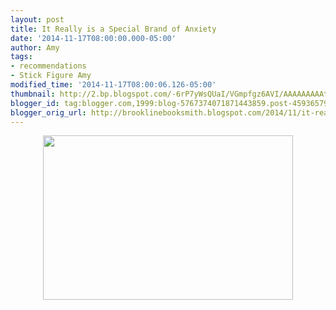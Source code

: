 ```yaml
---
layout: post
title: It Really is a Special Brand of Anxiety
date: '2014-11-17T08:00:00.000-05:00'
author: Amy
tags:
- recommendations
- Stick Figure Amy
modified_time: '2014-11-17T08:00:06.126-05:00'
thumbnail: http://2.bp.blogspot.com/-6rP7yWsQUaI/VGmpfgz6AVI/AAAAAAAAAtQ/F3j3RMUDq9o/s72-c/Booknerves.jpg
blogger_id: tag:blogger.com,1999:blog-5767374071871443859.post-4593657978940148440
blogger_orig_url: http://brooklinebooksmith.blogspot.com/2014/11/it-really-is-special-brand-of-anxiety.html
---
```


<div class="separator" style="clear: both; text-align: center;"><a href="http://2.bp.blogspot.com/-6rP7yWsQUaI/VGmpfgz6AVI/AAAAAAAAAtQ/F3j3RMUDq9o/s1600/Booknerves.jpg" imageanchor="1" style="margin-left: 1em; margin-right: 1em;"><img border="0" src="http://2.bp.blogspot.com/-6rP7yWsQUaI/VGmpfgz6AVI/AAAAAAAAAtQ/F3j3RMUDq9o/s1600/Booknerves.jpg" height="263" width="400" /></a></div><br />